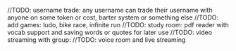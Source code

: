 //TODO: username trade: any username can trade their username with anyone on some token or cost, barter system or something else
//TODO: add games: ludo, bike race, infinite run
//TODO: study room: pdf reader with vocab support and saving words or quotes for later use
//TODO: video streaming with group: 
//TODO: voice room and live streaming